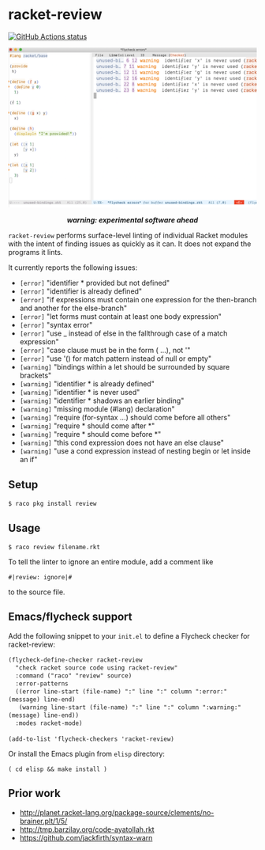 # racket-review

<p align="left">
  <a href="https://github.com/Bogdanp/racket-review/actions?query=workflow%3A%22CI%22"><img alt="GitHub Actions status" src="https://github.com/Bogdanp/racket-review/workflows/CI/badge.svg"></a>
</p>

![a screenshot of racket-review being used inside Emacs](media/screenshot.png)

<p align="center">
  <strong><em>warning: experimental software ahead</em></strong>
</p>

`racket-review` performs surface-level linting of individual Racket
modules with the intent of finding issues as quickly as it can.  It
does not expand the programs it lints.

It currently reports the following issues:

* `[error]` "identifier * provided but not defined"
* `[error]` "identifier is already defined"
* `[error]` "if expressions must contain one expression for the then-branch and another for the else-branch"
* `[error]` "let forms must contain at least one body expression"
* `[error]` "syntax error"
* `[error]` "use _ instead of else in the fallthrough case of a match expression"
* `[error]` "case clause must be in the form (<const> ...), not '<const>"
* `[error]` "use '() for match pattern instead of null or empty"
* `[warning]` "bindings within a let should be surrounded by square brackets"
* `[warning]` "identifier * is already defined"
* `[warning]` "identifier * is never used"
* `[warning]` "identifier * shadows an earlier binding"
* `[warning]` "missing module (#lang) declaration"
* `[warning]` "require (for-syntax ...) should come before all others"
* `[warning]` "require * should come after *"
* `[warning]` "require * should come before *"
* `[warning]` "this cond expression does not have an else clause"
* `[warning]` "use a cond expression instead of nesting begin or let inside an if"

## Setup

    $ raco pkg install review

## Usage

    $ raco review filename.rkt

To tell the linter to ignore an entire module, add a comment like

``` racket
#|review: ignore|#
```

to the source file.

## Emacs/flycheck support

Add the following snippet to your `init.el` to define a Flycheck
checker for racket-review:

``` emacs-lisp
(flycheck-define-checker racket-review
  "check racket source code using racket-review"
  :command ("raco" "review" source)
  :error-patterns
  ((error line-start (file-name) ":" line ":" column ":error:" (message) line-end)
   (warning line-start (file-name) ":" line ":" column ":warning:" (message) line-end))
  :modes racket-mode)

(add-to-list 'flycheck-checkers 'racket-review)
```

Or install the Emacs plugin from `elisp` directory:

``` shell
( cd elisp && make install )
```

## Prior work

* http://planet.racket-lang.org/package-source/clements/no-brainer.plt/1/5/
* http://tmp.barzilay.org/code-ayatollah.rkt
* https://github.com/jackfirth/syntax-warn

